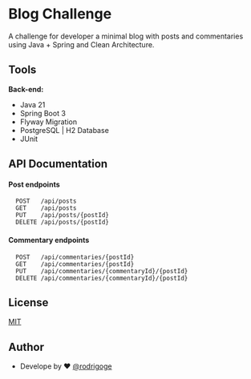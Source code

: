 
# Blog Challenge

A challenge for developer a minimal blog with posts and commentaries using Java + Spring and Clean Architecture.

## Tools

**Back-end:** 
- Java 21
- Spring Boot 3
- Flyway Migration
- PostgreSQL | H2 Database
- JUnit

## API Documentation

#### Post endpoints

```http
  POST   /api/posts
  GET    /api/posts
  PUT    /api/posts/{postId}
  DELETE /api/posts/{postId}
```

#### Commentary endpoints

```http
  POST   /api/commentaries/{postId}
  GET    /api/commentaries/{postId}
  PUT    /api/commentaries/{commentaryId}/{postId}
  DELETE /api/commentaries/{commentaryId}/{postId}
```

## License
[MIT](https://github.com/rodrigoge/blog-challenge/blob/main/LICENSE)

## Author
- Develope by ❤️ [@rodrigoge](https://www.github.com/rodrigoge)
